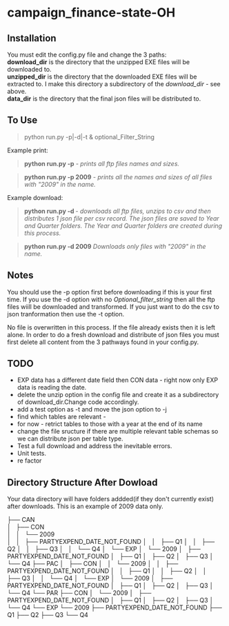 campaign_finance-state-OH
=========================

Installation
------------
You must edit the config.py file and change the 3 paths:<br>
<b>download_dir</b> is the directory that the unzipped EXE files will be downloaded to.<br>
<b>unzipped_dir</b> is the directory that the downloaded EXE files will be extracted to. I make this directory a subdirectory of the <em>download_dir</em> - see above.<br>
<b>data_dir</b> is the directory that the final json files will be distributed to. 


To Use 
------
<blockquote>python run.py -p<print list>|-d<download>|-t<transform> & optional_Filter_String</blockquote>

Example print:
<blockquote><b>python run.py -p</b> <i> - prints all ftp files names and sizes.</i></blockquote>

<blockquote><b>python run.py -p 2009</b> 
<i>- prints all the names and sizes of all files with "2009" in the name.</i></blockquote>


Example download:
<blockquote><b>python run.py -d </b><i> - downloads all ftp files, unzips to csv and then distributes 1 json file per csv record. The json files are saved to Year and Quarter folders. The Year and Quarter folders are created during this process.</i></blockquote>   
<blockquote><b>python run.py -d 2009</b><i>
Downloads only files with "2009" in the name.</i></blockquote> 

Notes
-----
You should use the -p option first before downloading if this is your first time. If you use the -d option with no <em>Optional_filter_string</em> then all the ftp files wiill be downloaded and transformed. 
If you just want to do the csv to json tranformation then use the -t option. 

No file is overwritten in this process. If the file already exists then it is left alone. In order to do a fresh download and distribute of json files you must first delete all content from the 3 pathways found in your config.py.

TODO
----
<ul>
<li>EXP data has a different date field then CON data - right now only EXP data is reading the date.</li>
<li>delete the unzip option in the config file and create it as a subdirectory of download_dir.Change code accordingly.</li>
<li>add a test option as -t and move the json option to -j</li>
<li>find which tables are relevant - </li>
<li>for now - retrict tables to those with a year at the end of its name</li>
<li>change the file sructure if there are  multiple relevant table schemas so we can distribute json per table type.</li>
<li>Test a full download and address the inevitable errors.</li>
<li>Unit tests.</li>
<li>re factor</li>
</ul>


Directory Structure After Dowload
--------------------------------
Your data directory will have folders addded(if they don't currently exist) after downloads. This is an example of 2009
data only. 

├── CAN  
│   ├── CON  
│   │   └── 2009  
│   │       ├── PARTYEXPEND_DATE_NOT_FOUND
│   │       ├── Q1
│   │       ├── Q2
│   │       ├── Q3
│   │       └── Q4
│   └── EXP
│       └── 2009
│           ├── PARTYEXPEND_DATE_NOT_FOUND
│           ├── Q1
│           ├── Q2
│           ├── Q3
│           └── Q4
├── PAC
│   ├── CON
│   │   └── 2009
│   │       ├── PARTYEXPEND_DATE_NOT_FOUND
│   │       ├── Q1
│   │       ├── Q2
│   │       ├── Q3
│   │       └── Q4
│   └── EXP
│       └── 2009
│           ├── PARTYEXPEND_DATE_NOT_FOUND
│           ├── Q1
│           ├── Q2
│           ├── Q3
│           └── Q4
└── PAR
    ├── CON
    │   └── 2009
    │       ├── PARTYEXPEND_DATE_NOT_FOUND
    │       ├── Q1
    │       ├── Q2
    │       ├── Q3
    │       └── Q4
    └── EXP
        └── 2009
            ├── PARTYEXPEND_DATE_NOT_FOUND
            ├── Q1
            ├── Q2
            ├── Q3
            └── Q4



